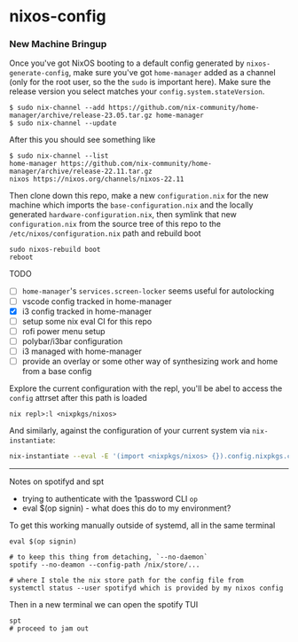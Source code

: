 # nixos-config

### New Machine Bringup

Once you've got NixOS booting to a default config generated by `nixos-generate-config`, make sure you've got `home-manager` added as a channel (only for the root user, so the the `sudo` is important here). Make sure the release version you select matches your `config.system.stateVersion`.

```
$ sudo nix-channel --add https://github.com/nix-community/home-manager/archive/release-23.05.tar.gz home-manager
$ sudo nix-channel --update
```

After this you should see something like

```
$ sudo nix-channel --list
home-manager https://github.com/nix-community/home-manager/archive/release-22.11.tar.gz
nixos https://nixos.org/channels/nixos-22.11
```

Then clone down this repo, make a new `configuration.nix` for the new machine which imports the `base-configuration.nix` and the locally generated `hardware-configuration.nix`, then symlink that new `configuration.nix` from the source tree of this repo to the `/etc/nixos/configuration.nix` path and rebuild boot

```
sudo nixos-rebuild boot
reboot
```

TODO
- [ ] `home-manager`'s `services.screen-locker` seems useful for autolocking
- [ ] vscode config tracked in home-manager
- [x] i3 config tracked in home-manager
- [ ] setup some nix eval CI for this repo
- [ ] rofi power menu setup
- [ ] polybar/i3bar configuration
- [ ] i3 managed with home-manager
- [ ] provide an overlay or some other way of synthesizing work and home from a base config

Explore the current configuration with the repl, you'll be abel to access the `config` attrset after this path is loaded

```
nix repl>:l <nixpkgs/nixos>
```

And similarly, against the configuration of your current system via `nix-instantiate`:

```bash
nix-instantiate --eval -E '(import <nixpkgs/nixos> {}).config.nixpkgs.config.allowUnfree'
```

---

Notes on spotifyd and spt

- trying to authenticate with the 1password CLI `op`
- eval $(op signin) - what does this do to my environment?

To get this working manually outside of systemd, all in the same terminal

```
eval $(op signin)

# to keep this thing from detaching, `--no-daemon`
spotify --no-deamon --config-path /nix/store/...

# where I stole the nix store path for the config file from
systemctl status --user spotifyd which is provided by my nixos config
```

Then in a new terminal we can open the spotify TUI

```
spt
# proceed to jam out
```

